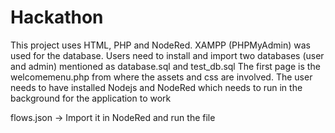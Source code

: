 # Hackathon
 
This project uses HTML, PHP and NodeRed.
XAMPP (PHPMyAdmin) was used for the database. Users need to install and import two databases (user and admin) mentioned as database.sql and test_db.sql
The first page is the welcomemenu.php from where the assets and css are involved.
The user needs to have installed Nodejs and NodeRed which needs to run in the background for the application to work

flows.json -> Import it in NodeRed and run the file
